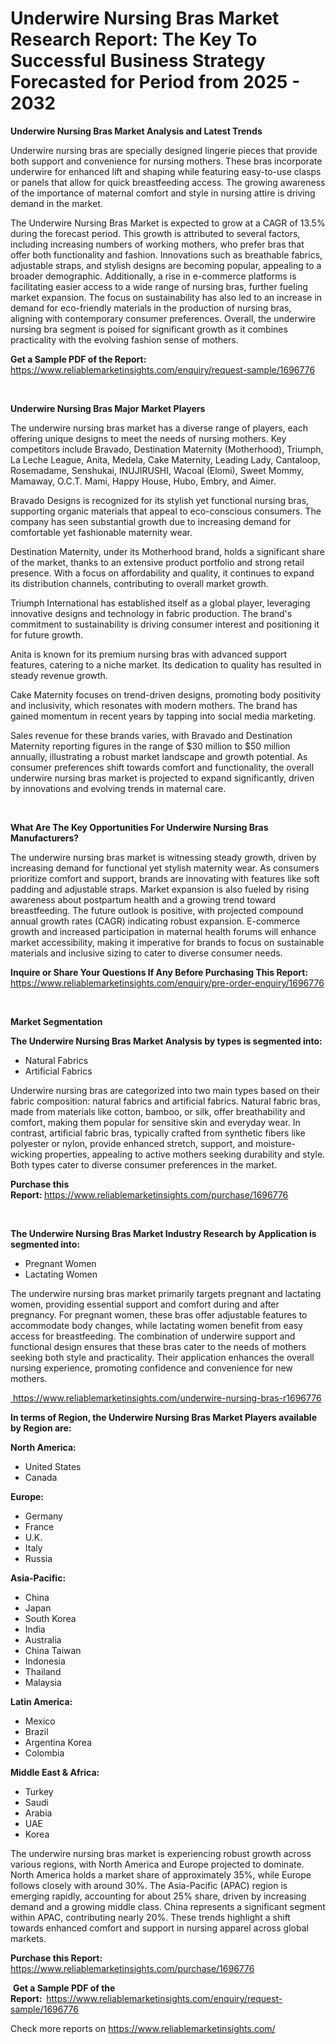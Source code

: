 <p><h1>Underwire Nursing Bras Market Research Report: The Key To Successful Business Strategy Forecasted for Period from 2025 - 2032</h1></p><p><strong>Underwire Nursing Bras Market Analysis and Latest Trends</strong></p>
<p><p>Underwire nursing bras are specially designed lingerie pieces that provide both support and convenience for nursing mothers. These bras incorporate underwire for enhanced lift and shaping while featuring easy-to-use clasps or panels that allow for quick breastfeeding access. The growing awareness of the importance of maternal comfort and style in nursing attire is driving demand in the market.</p><p>The Underwire Nursing Bras Market is expected to grow at a CAGR of 13.5% during the forecast period. This growth is attributed to several factors, including increasing numbers of working mothers, who prefer bras that offer both functionality and fashion. Innovations such as breathable fabrics, adjustable straps, and stylish designs are becoming popular, appealing to a broader demographic. Additionally, a rise in e-commerce platforms is facilitating easier access to a wide range of nursing bras, further fueling market expansion. The focus on sustainability has also led to an increase in demand for eco-friendly materials in the production of nursing bras, aligning with contemporary consumer preferences. Overall, the underwire nursing bra segment is poised for significant growth as it combines practicality with the evolving fashion sense of mothers.</p></p>
<p><strong>Get a Sample PDF of the Report:&nbsp;</strong> <a href="https://www.reliablemarketinsights.com/enquiry/request-sample/1696776?utm_campaign=2012&utm_medium=2&utm_source=Github&utm_content=ia&utm_term=15022025&utm_id=underwire-nursing-bras">https://www.reliablemarketinsights.com/enquiry/request-sample/1696776</a></p>
<p>&nbsp;</p>
<p><strong>Underwire Nursing Bras Major Market Players</strong></p>
<p><p>The underwire nursing bras market has a diverse range of players, each offering unique designs to meet the needs of nursing mothers. Key competitors include Bravado, Destination Maternity (Motherhood), Triumph, La Leche League, Anita, Medela, Cake Maternity, Leading Lady, Cantaloop, Rosemadame, Senshukai, INUJIRUSHI, Wacoal (Elomi), Sweet Mommy, Mamaway, O.C.T. Mami, Happy House, Hubo, Embry, and Aimer.</p><p>Bravado Designs is recognized for its stylish yet functional nursing bras, supporting organic materials that appeal to eco-conscious consumers. The company has seen substantial growth due to increasing demand for comfortable yet fashionable maternity wear.</p><p>Destination Maternity, under its Motherhood brand, holds a significant share of the market, thanks to an extensive product portfolio and strong retail presence. With a focus on affordability and quality, it continues to expand its distribution channels, contributing to overall market growth.</p><p>Triumph International has established itself as a global player, leveraging innovative designs and technology in fabric production. The brand's commitment to sustainability is driving consumer interest and positioning it for future growth.</p><p>Anita is known for its premium nursing bras with advanced support features, catering to a niche market. Its dedication to quality has resulted in steady revenue growth.</p><p>Cake Maternity focuses on trend-driven designs, promoting body positivity and inclusivity, which resonates with modern mothers. The brand has gained momentum in recent years by tapping into social media marketing.</p><p>Sales revenue for these brands varies, with Bravado and Destination Maternity reporting figures in the range of $30 million to $50 million annually, illustrating a robust market landscape and growth potential. As consumer preferences shift towards comfort and functionality, the overall underwire nursing bras market is projected to expand significantly, driven by innovations and evolving trends in maternal care.</p></p>
<p>&nbsp;</p>
<p><strong>What Are The Key Opportunities For Underwire Nursing Bras Manufacturers?</strong></p>
<p><p>The underwire nursing bras market is witnessing steady growth, driven by increasing demand for functional yet stylish maternity wear. As consumers prioritize comfort and support, brands are innovating with features like soft padding and adjustable straps. Market expansion is also fueled by rising awareness about postpartum health and a growing trend toward breastfeeding. The future outlook is positive, with projected compound annual growth rates (CAGR) indicating robust expansion. E-commerce growth and increased participation in maternal health forums will enhance market accessibility, making it imperative for brands to focus on sustainable materials and inclusive sizing to cater to diverse consumer needs.</p></p>
<p><strong>Inquire or Share Your Questions If Any Before Purchasing This Report:</strong> <a href="https://www.reliablemarketinsights.com/enquiry/pre-order-enquiry/1696776?utm_campaign=2012&utm_medium=2&utm_source=Github&utm_content=ia&utm_term=15022025&utm_id=underwire-nursing-bras">https://www.reliablemarketinsights.com/enquiry/pre-order-enquiry/1696776</a></p>
<p>&nbsp;</p>
<p><strong>Market Segmentation</strong></p>
<p><strong>The Underwire Nursing Bras Market Analysis by types is segmented into:</strong></p>
<p><ul><li>Natural Fabrics</li><li>Artificial Fabrics</li></ul></p>
<p><p>Underwire nursing bras are categorized into two main types based on their fabric composition: natural fabrics and artificial fabrics. Natural fabric bras, made from materials like cotton, bamboo, or silk, offer breathability and comfort, making them popular for sensitive skin and everyday wear. In contrast, artificial fabric bras, typically crafted from synthetic fibers like polyester or nylon, provide enhanced stretch, support, and moisture-wicking properties, appealing to active mothers seeking durability and style. Both types cater to diverse consumer preferences in the market.</p></p>
<p><strong>Purchase this Report:&nbsp;</strong><a href="https://www.reliablemarketinsights.com/purchase/1696776?utm_campaign=2012&utm_medium=2&utm_source=Github&utm_content=ia&utm_term=15022025&utm_id=underwire-nursing-bras">https://www.reliablemarketinsights.com/purchase/1696776</a></p>
<p>&nbsp;</p>
<p><strong>The Underwire Nursing Bras Market Industry Research by Application is segmented into:</strong></p>
<p><ul><li>Pregnant Women</li><li>Lactating Women</li></ul></p>
<p><p>The underwire nursing bras market primarily targets pregnant and lactating women, providing essential support and comfort during and after pregnancy. For pregnant women, these bras offer adjustable features to accommodate body changes, while lactating women benefit from easy access for breastfeeding. The combination of underwire support and functional design ensures that these bras cater to the needs of mothers seeking both style and practicality. Their application enhances the overall nursing experience, promoting confidence and convenience for new mothers.</p></p>
<p><a href="https://www.reliablemarketinsights.com/underwire-nursing-bras-r1696776?utm_campaign=2012&utm_medium=2&utm_source=Github&utm_content=ia&utm_term=15022025&utm_id=underwire-nursing-bras">&nbsp;https://www.reliablemarketinsights.com/underwire-nursing-bras-r1696776</a></p>
<p><strong>In terms of Region, the Underwire Nursing Bras Market Players available by Region are:</strong></p>
<p>
    <p> <strong> North America: </strong>
        <ul>
            <li>United States</li>
            <li>Canada</li>
        </ul>
        </p> 
    <p> <strong> Europe: </strong>
        <ul>
            <li>Germany</li>
            <li>France</li>
            <li>U.K.</li>
            <li>Italy</li>
            <li>Russia</li>
        </ul>
        </p> 
    <p> <strong> Asia-Pacific: </strong>
        <ul>
            <li>China</li>
            <li>Japan</li>
            <li>South Korea</li>
            <li>India</li>
            <li>Australia</li>
            <li>China Taiwan</li>
            <li>Indonesia</li>
            <li>Thailand</li>
            <li>Malaysia</li>
        </ul>
        </p> 
    <p> <strong> Latin America: </strong>
        <ul>
            <li>Mexico</li>
            <li>Brazil</li>
            <li>Argentina Korea</li>
            <li>Colombia</li>
        </ul>
        </p> 
    <p> <strong> Middle East & Africa: </strong>
        <ul>
            <li>Turkey</li>
            <li>Saudi</li>
            <li>Arabia</li>
            <li>UAE</li>
            <li>Korea</li>
        </ul>
    </p>
    </p>
<p><p>The underwire nursing bras market is experiencing robust growth across various regions, with North America and Europe projected to dominate. North America holds a market share of approximately 35%, while Europe follows closely with around 30%. The Asia-Pacific (APAC) region is emerging rapidly, accounting for about 25% share, driven by increasing demand and a growing middle class. China represents a significant segment within APAC, contributing nearly 20%. These trends highlight a shift towards enhanced comfort and support in nursing apparel across global markets.</p></p>
<p><strong>Purchase this Report: </strong><a href="https://www.reliablemarketinsights.com/purchase/1696776?utm_campaign=2012&utm_medium=2&utm_source=Github&utm_content=ia&utm_term=15022025&utm_id=underwire-nursing-bras">https://www.reliablemarketinsights.com/purchase/1696776</a></p>
<p>&nbsp;<strong>Get a Sample PDF of the Report:&nbsp;&nbsp;</strong><a href="https://www.reliablemarketinsights.com/enquiry/request-sample/1696776?utm_campaign=2012&utm_medium=2&utm_source=Github&utm_content=ia&utm_term=15022025&utm_id=underwire-nursing-bras">https://www.reliablemarketinsights.com/enquiry/request-sample/1696776</a></p>
<p><strong></strong></p>
<p>Check more reports on <a href="https://www.reliablemarketinsights.com/?utm_campaign=2012&utm_medium=2&utm_source=Github&utm_content=ia&utm_term=15022025&utm_id=underwire-nursing-bras">https://www.reliablemarketinsights.com/</a></p>